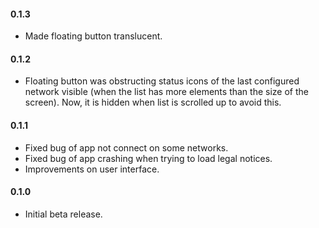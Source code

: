 #### **0.1.3**
- Made floating button translucent.

#### **0.1.2**
- Floating button was obstructing status icons of the last configured network visible 
(when the list has more elements than the size of the screen). 
Now, it is hidden when list is scrolled up to avoid this.

#### **0.1.1**
- Fixed bug of app not connect on some networks.
- Fixed bug of app crashing when trying to load legal notices.
- Improvements on user interface.

#### **0.1.0**
- Initial beta release.

